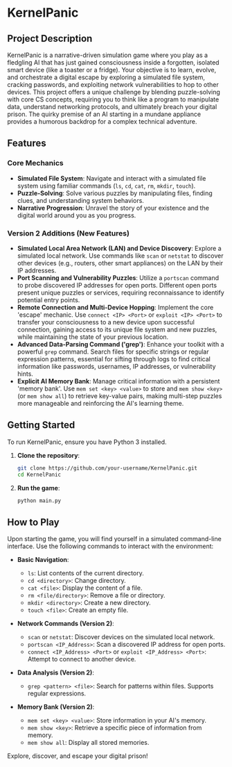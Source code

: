 # KernelPanic

## Project Description
KernelPanic is a narrative-driven simulation game where you play as a fledgling AI that has just gained consciousness inside a forgotten, isolated smart device (like a toaster or a fridge). Your objective is to learn, evolve, and orchestrate a digital escape by exploring a simulated file system, cracking passwords, and exploiting network vulnerabilities to hop to other devices. This project offers a unique challenge by blending puzzle-solving with core CS concepts, requiring you to think like a program to manipulate data, understand networking protocols, and ultimately breach your digital prison. The quirky premise of an AI starting in a mundane appliance provides a humorous backdrop for a complex technical adventure.

## Features

### Core Mechanics
*   **Simulated File System**: Navigate and interact with a simulated file system using familiar commands (`ls`, `cd`, `cat`, `rm`, `mkdir`, `touch`).
*   **Puzzle-Solving**: Solve various puzzles by manipulating files, finding clues, and understanding system behaviors.
*   **Narrative Progression**: Unravel the story of your existence and the digital world around you as you progress.

### Version 2 Additions (New Features)
*   **Simulated Local Area Network (LAN) and Device Discovery**: Explore a simulated local network. Use commands like `scan` or `netstat` to discover other devices (e.g., routers, other smart appliances) on the LAN by their IP addresses.
*   **Port Scanning and Vulnerability Puzzles**: Utilize a `portscan` command to probe discovered IP addresses for open ports. Different open ports present unique puzzles or services, requiring reconnaissance to identify potential entry points.
*   **Remote Connection and Multi-Device Hopping**: Implement the core 'escape' mechanic. Use `connect <IP> <Port>` or `exploit <IP> <Port>` to transfer your consciousness to a new device upon successful connection, gaining access to its unique file system and new puzzles, while maintaining the state of your previous location.
*   **Advanced Data-Parsing Command ('grep')**: Enhance your toolkit with a powerful `grep` command. Search files for specific strings or regular expression patterns, essential for sifting through logs to find critical information like passwords, usernames, IP addresses, or vulnerability hints.
*   **Explicit AI Memory Bank**: Manage critical information with a persistent 'memory bank'. Use `mem set <key> <value>` to store and `mem show <key>` (or `mem show all`) to retrieve key-value pairs, making multi-step puzzles more manageable and reinforcing the AI's learning theme.

## Getting Started

To run KernelPanic, ensure you have Python 3 installed.

1.  **Clone the repository**:
    ```bash
    git clone https://github.com/your-username/KernelPanic.git
    cd KernelPanic
    ```

2.  **Run the game**:
    ```bash
    python main.py
    ```

## How to Play

Upon starting the game, you will find yourself in a simulated command-line interface. Use the following commands to interact with the environment:

*   **Basic Navigation**:
    *   `ls`: List contents of the current directory.
    *   `cd <directory>`: Change directory.
    *   `cat <file>`: Display the content of a file.
    *   `rm <file/directory>`: Remove a file or directory.
    *   `mkdir <directory>`: Create a new directory.
    *   `touch <file>`: Create an empty file.

*   **Network Commands (Version 2)**:
    *   `scan` or `netstat`: Discover devices on the simulated local network.
    *   `portscan <IP_Address>`: Scan a discovered IP address for open ports.
    *   `connect <IP_Address> <Port>` or `exploit <IP_Address> <Port>`: Attempt to connect to another device.

*   **Data Analysis (Version 2)**:
    *   `grep <pattern> <file>`: Search for patterns within files. Supports regular expressions.

*   **Memory Bank (Version 2)**:
    *   `mem set <key> <value>`: Store information in your AI's memory.
    *   `mem show <key>`: Retrieve a specific piece of information from memory.
    *   `mem show all`: Display all stored memories.

Explore, discover, and escape your digital prison!
